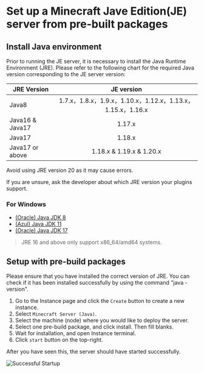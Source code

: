 # Set up a Minecraft Jave Edition(JE) server from pre-built packages

## Install Java environment

Prior to running the JE server, it is necessary to install the Java Runtime Environment (JRE). Please refer to the following chart for the required Java version corresponding to the JE server version:

| JRE Version     |                         JE version                          |
| --------------- | :---------------------------------------------------------: |
| Java8           | 1.7.x，1.8.x，1.9.x，1.10.x，1.12.x，1.13.x，1.15.x，1.16.x |
| Java16 & Java17 |                           1.17.x                            |
| Java17          |                           1.18.x                            |
| Java17 or above |                  1.18.x & 1.19.x & 1.20.x                   |

<tip>
Avoid using JRE version 20 as it may cause errors.

If you are unsure, ask the developer about which JRE version your plugins support.
</tip>

### For Windows

- [(Oracle) Java JDK 8](https://repo.huaweicloud.com/java/jdk/8u202-b08/jdk-8u202-windows-x64.exe)
- [(Azul) Java JDK 11](https://cdn.azul.com/zulu/bin/zulu11.62.17-ca-jdk11.0.18-win_x64.msi)
- [(Oracle) Java JDK 17](https://download.oracle.com/java/17/latest/jdk-17_windows-x64_bin.exe)

> JRE 16 and above only support x86_64/amd64 systems.

## Setup with pre-build packages

<tip>
Please ensure that you have installed the correct version of JRE. You can check if it has been installed successfully by using the command "java -version".
</tip>

1. Go to the Instance page and click the `Create` button to create a new instance.
2. Select `Minecraft Server (Java)`.
3. Select the machine (node) where you would like to deploy the server.
4. Select one pre-build package, and click install. Then fill blanks.
5. Wait for installation, and open Instance terminal.
6. Click `start` button on the top-right.

After you have seen this, the server should have started successfully.

![Successful Startup](../images/zh_cn/java_setup.png)
